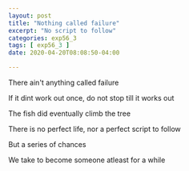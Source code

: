 ```yaml
---
layout: post
title: "Nothing called failure"
excerpt: "No script to follow"
categories: exp56_3
tags: [ exp56_3 ]
date: 2020-04-20T08:08:50-04:00

---
```


There ain't anything called failure

If it dint work out once, do not stop till it works out

The fish did eventually climb the tree

There is no perfect life, nor a perfect script to follow

But a series of chances

We take to become someone atleast for a while
